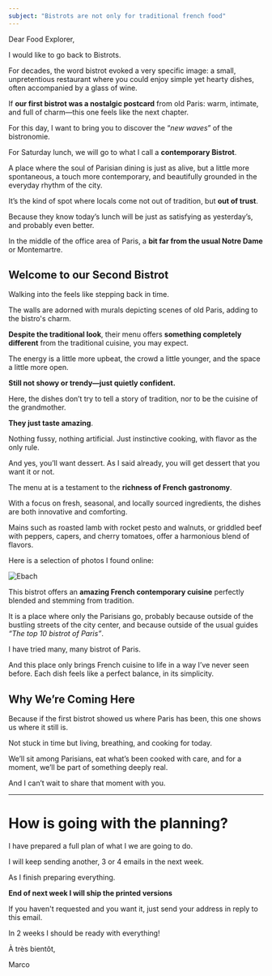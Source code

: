 ```yaml
---
subject: "Bistrots are not only for traditional french food"
---
```


Dear Food Explorer, 

I would like to go back to Bistrots. 

For decades, the word bistrot evoked a very specific image: a small, unpretentious restaurant where you could enjoy simple yet hearty dishes, often accompanied by a glass of wine.

If **our first bistrot was a nostalgic postcard** from old Paris: warm, intimate, and full of charm—this one feels like the next chapter.

For this day, I want to bring you to discover the “_new waves_” of the bistronomie. 

For Saturday lunch, we will go to what I call a **contemporary Bistrot**. 

A place where the soul of Parisian dining is just as alive, but a little more spontaneous, a touch more contemporary, and beautifully grounded in the everyday rhythm of the city.

It’s the kind of spot where locals come not out of tradition, but **out of trust**. 

Because they know today’s lunch will be just as satisfying as yesterday’s, and probably even better.

In the middle of the office area of Paris, a **bit far from the usual Notre Dame** or Montemartre.

## Welcome to our Second Bistrot

Walking into the feels like stepping back in time. 

The walls are adorned with murals depicting scenes of old Paris, adding to the bistro's charm.

**Despite the traditional look**, their menu offers **something completely different** from the traditional cuisine, you may expect.

The energy is a little more upbeat, the crowd a little younger, and the space a little more open. 

**Still not showy or trendy—just quietly confident.**

Here, the dishes don’t try to tell a story of tradition, nor to be the cuisine of the grandmother. 

**They just taste amazing**.

Nothing fussy, nothing artificial. Just instinctive cooking, with flavor as the only rule.

And yes, you’ll want dessert. As I said already, you will get dessert that you want it or not.

The menu at is a testament to the **richness of French gastronomy**. 

With a focus on fresh, seasonal, and locally sourced ingredients, the dishes are both innovative and comforting.

Mains such as roasted lamb with rocket pesto and walnuts, or griddled beef with peppers, capers, and cherry tomatoes, offer a harmonious blend of flavors.

Here is a selection of photos I found online:

![Ebach](https://www.foodexplorers.ch/images/eba.webp)

This bistrot offers an **amazing French contemporary cuisine** perfectly blended and stemming from tradition.

It is a place where only the Parisians go, probably because outside of the bustling streets of the city center, and because outside of the usual guides _“The top 10 bistrot of Paris”_.

I have tried many, many bistrot of Paris.

 And this place only brings French cuisine to life in a way I’ve never seen before. Each dish feels  like a perfect balance, in its simplicity.

## Why We’re Coming Here

Because if the first bistrot showed us where Paris has been, this one shows us where it still is.

Not stuck in time but living, breathing, and cooking for today.

We’ll sit among Parisians, eat what’s been cooked with care, and for a moment, we’ll be part of something deeply real.

And I can’t wait to share that moment with you.

---

# How is going with the planning?

I have prepared a full plan of what I we are going to do.

I will keep sending another, 3 or 4 emails in the next week. 

As I finish preparing everything.

**End of next week I will ship the printed versions**

If you haven't requested and you want it, just send your address in reply to this email.

In 2 weeks I should be ready with everything!

À très bientôt,

Marco

